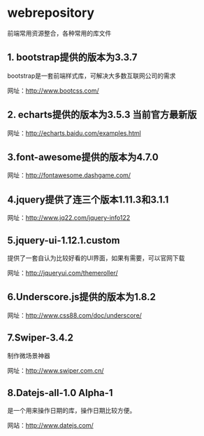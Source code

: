 # webrepository
前端常用资源整合，各种常用的库文件

## 1. bootstrap提供的版本为3.3.7 ##

bootstrap是一套前端样式库，可解决大多数互联网公司的需求

网址：http://www.bootcss.com/

## 2. echarts提供的版本为3.5.3 当前官方最新版 ##

网址：http://echarts.baidu.com/examples.html

## 3.font-awesome提供的版本为4.7.0 ##

网址：http://fontawesome.dashgame.com/

## 4.jquery提供了连三个版本1.11.3和3.1.1 ##

网址：http://www.jq22.com/jquery-info122

## 5.jquery-ui-1.12.1.custom ##

提供了一套自认为比较好看的UI界面，如果有需要，可以官网下载

网址：http://jqueryui.com/themeroller/

## 6.Underscore.js提供的版本为1.8.2 ##

网址：http://www.css88.com/doc/underscore/

## 7.Swiper-3.4.2 ##

制作微场景神器

网址：http://www.swiper.com.cn/

## 8.Datejs-all-1.0 Alpha-1 ##

是一个用来操作日期的库，操作日期比较方便。

网站：http://www.datejs.com/



